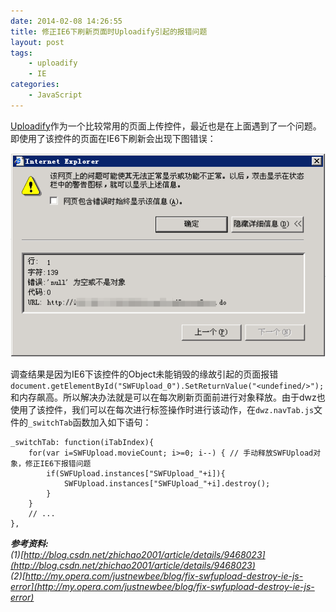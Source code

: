 ```yaml
---
date: 2014-02-08 14:26:55
title: 修正IE6下刷新页面时Uploadify引起的报错问题
layout: post
tags:
    - uploadify
    - IE
categories:
    - JavaScript
---
```


[Uploadify](http://www.uploadify.com/)作为一个比较常用的页面上传控件，最近也是在上面遇到了一个问题。即使用了该控件的页面在IE6下刷新会出现下图错误：

[![](/assets/post_img/fix-uploadify-ie-error/ie6-err.png)](/assets/post_img/fix-uploadify-ie-error/ie6-err.png)

调查结果是因为IE6下该控件的Object未能销毁的缘故引起的页面报错`document.getElementById("SWFUpload_0").SetReturnValue("<undefined/>");`和内存飙高。所以解决办法就是可以在每次刷新页面前进行对象释放。由于dwz也使用了该控件，我们可以在每次进行标签操作时进行该动作，在`dwz.navTab.js`文件的`_switchTab`函数加入如下语句：

	_switchTab: function(iTabIndex){
		for(var i=SWFUpload.movieCount; i>=0; i--) { // 手动释放SWFUpload对象，修正IE6下报错问题
			if(SWFUpload.instances["SWFUpload_"+i]){
				SWFUpload.instances["SWFUpload_"+i].destroy();
			}
		}
		// ... 
	},

**_参考资料:_**  
_(1)[http://blog.csdn.net/zhichao2001/article/details/9468023](http://blog.csdn.net/zhichao2001/article/details/9468023)_  
_(2)[http://my.opera.com/justnewbee/blog/fix-swfupload-destroy-ie-js-error](http://my.opera.com/justnewbee/blog/fix-swfupload-destroy-ie-js-error)_
